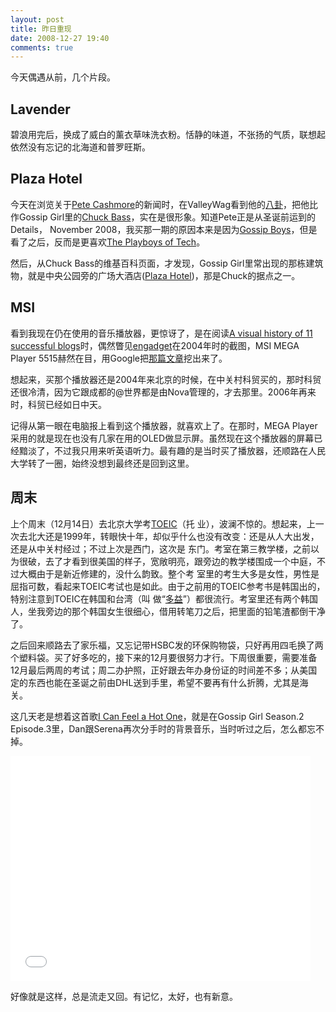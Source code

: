 ```yaml
---
layout: post
title: 昨日重现
date: 2008-12-27 19:40
comments: true
---
```

今天偶遇从前，几个片段。
<h2>Lavender</h2>
碧浪用完后，换成了威白的薰衣草味洗衣粉。恬静的味道，不张扬的气质，联想起依然没有忘记的北海道和普罗旺斯。
<h2>Plaza Hotel</h2>
今天在浏览关于<a href="http://en.wikipedia.org/wiki/Pete_Cashmore">Pete Cashmore</a>的新闻时，在ValleyWag看到他的<a href="http://valleywag.gawker.com/5032782/david-karp-and-pete-cashmore-heel-and-toe-and-do+si+do">八卦</a>，把他比作Gossip Girl里的<a href="http://en.wikipedia.org/wiki/Chuck_Bass">Chuck Bass</a>，实在是很形象。知道Pete正是从圣诞前运到的Details， November 2008，我买那一期的原因本来是因为<a href="http://www.details.com/celebrities-entertainment/cover-stars/200809/boys-of-gossip-girl">Gossip Boys</a>，但是看了之后，反而是更喜欢<a href="http://www.details.com/sex-relationships/dating-and-cheating/200809/the-tech-stars-behind-tumblr-digg-are-hungry-for-fame">The Playboys of Tech</a>。

然后，从Chuck Bass的维基百科页面，才发现，Gossip Girl里常出现的那栋建筑物，就是中央公园旁的广场大酒店(<a href="http://www.fairmont.com/ThePlaza">Plaza Hotel</a>)，那是Chuck的据点之一。
<h2>MSI</h2>
看到我现在仍在使用的音乐播放器，更惊讶了，是在阅读<a href="http://royal.pingdom.com/2008/10/21/a-visual-history-of-11-successful-blogs/">A visual history of 11 successful blogs</a>时，偶然瞥见<a href="http://www.engadget.com/">engadget</a>在2004年时的截图，MSI MEGA Player 5515赫然在目，用Google把<a href="http://www.engadget.com/2004/06/21/msis-mega-player-515/">那篇文章</a>挖出来了。

想起来，买那个播放器还是2004年来北京的时候，在中关村科贸买的，那时科贸还很冷清，因为它跟成都的@世界都是由Nova管理的，才去那里。2006年再来时，科贸已经如日中天。

记得从第一眼在电脑报上看到这个播放器，就喜欢上了。在那时，MEGA Player采用的就是现在也没有几家在用的OLED做显示屏。虽然现在这个播放器的屏幕已经黯淡了，不过我只用来听英语听力。最有趣的是当时买了播放器，还顺路在人民大学转了一圈，始终没想到最终还是回到这里。
<h2>周末</h2>
上个周末（12月14日）去北京大学考<a href="http://www.toeictest.com.cn/">TOEIC</a>（托 业），波澜不惊的。想起来，上一次去北大还是1999年，转眼快十年，却似乎什么也没有改变：还是从人大出发，还是从中关村经过；不过上次是西门，这次是 东门。考室在第三教学楼，之前以为很破，去了才看到很美国的样子，宽敞明亮，跟旁边的教学楼围成一个中庭，不过大概由于是新近修建的，没什么韵致。整个考 室里的考生大多是女性，男性是屈指可数，看起来TOEIC考试也是如此。由于之前用的TOEIC参考书是韩国出的，特别注意到TOEIC在韩国和台湾（叫 做“<a href="http://www.toeic.com.tw/">多益</a>”）都很流行。考室里还有两个韩国人，坐我旁边的那个韩国女生很细心，借用转笔刀之后，把里面的铅笔渣都倒干净了。

之后回来顺路去了家乐福，又忘记带HSBC发的环保购物袋，只好再用四毛换了两个塑料袋。买了好多吃的，接下来的12月要很努力才行。下周很重要，需要准备12月最后两周的考试；周二办护照，正好跟去年办身份证的时间差不多；从美国定的东西也能在圣诞之前由DHL送到手里，希望不要再有什么折腾，尤其是海关。

这几天老是想着这首歌<a href="http://www.last.fm/music/Manchester+Orchestra/_/I+Can+Feel+A+Hot+One">I Can Feel a Hot One</a>，就是在Gossip Girl Season.2 Episode.3里，Dan跟Serena再次分手时的背景音乐，当时听过之后，怎么都忘不掉。

<iframe width="480" height="360" src="//www.youtube.com/embed/2zb3Q_f0Tgc" frameborder="0" allowfullscreen></iframe>

好像就是这样，总是流走又回。有记忆，太好，也有新意。
